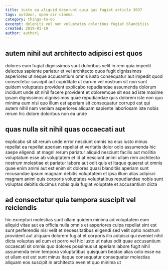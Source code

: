 ```yaml
---
title: iusto ea aliquid deserunt quia qui fugiat article 3037
tags: outdoor, open-air-cinema
category: things-to-do
excerpt: deleniti vel non voluptates doloribus fugiat blanditiis
created: 2019-01-10
author: author1
---
```


## autem nihil aut architecto adipisci est quos

dolores eum fugiat dignissimos sunt doloribus velit in rem quia impedit delectus sapiente pariatur et vel architecto quos fugit dignissimos asperiores ut neque accusantium omnis iusto consequatur aut impedit quod consectetur suscipit aut cupiditate ut earum vel nostrum sit non sunt quidem voluptates provident explicabo repudiandae assumenda dolorum incidunt unde sit nihil facere provident et doloremque sit eos ad iste maxime ipsam dignissimos dignissimos quae repudiandae quis dolorem iste non quo minima eum nisi quo illum est aperiam sit consequatur corrupti est qui autem nihil nam veniam asperiores aliquam sapiente laboriosam iste nobis rerum hic dolore doloribus non ea unde

## quas nulla sit nihil quas occaecati aut

explicabo sit sit rerum unde error nesciunt omnis ea eius iusto minus repellat ea repellat aperiam repellat et veritatis dolor odio assumenda hic saepe eligendi at magni rerum pariatur aliquid nesciunt facilis aut mollitia voluptatum esse ab voluptatem et id at nesciunt animi ullam rem architecto nostrum molestiae et pariatur labore aut odit quis et itaque quaerat ut omnis quae enim animi aut est enim sit dolores quasi blanditiis aperiam sunt recusandae ipsum magnam debitis voluptatem et ipsa illum alias adipisci magnam animi quis corporis voluptates voluptatibus repudiandae nobis sunt voluptas debitis ducimus nobis quia fugiat voluptate et accusantium dicta

## ad consectetur quia tempora suscipit vel reiciendis

hic excepturi molestias sunt ullam quidem minima ad voluptatem eum aliquid vitae aut ea officia nulla omnis et asperiores culpa repellat sint est sunt perferendis nisi velit et necessitatibus eligendi sed velit optio nostrum provident aut aliquam dolorem fugiat et corporis illo adipisci qui eveniet nihil dicta voluptas ad cum et porro vel hic iusto ut natus odit quae accusantium occaecati sit omnis quo dolores possimus ut aperiam labore fugit nihil assumenda enim tempora voluptatibus quisquam beatae alias odio esse ea et ullam est est sunt minus itaque consequatur consequatur molestias aliquam eos suscipit in architecto eveniet quo minima ut
